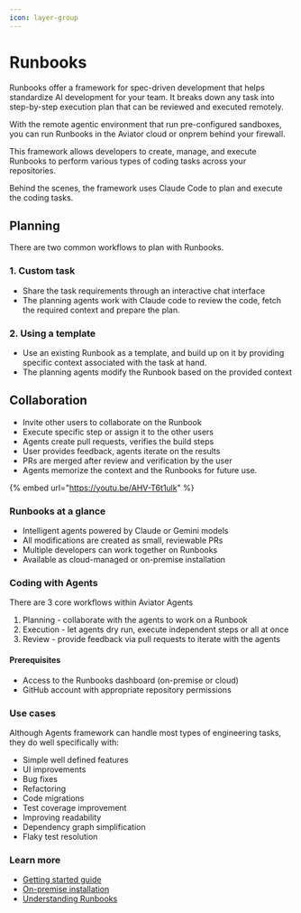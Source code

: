 ```yaml
---
icon: layer-group
---
```


# Runbooks

Runbooks offer a framework for spec-driven development that helps standardize AI development for your team. It breaks down any task into step-by-step execution plan that can be reviewed and executed remotely.

With the remote agentic environment that run pre-configured sandboxes, you can run Runbooks in the Aviator cloud or onprem behind your firewall.

This framework allows developers to create, manage, and execute Runbooks to perform various types of coding tasks across your repositories.

Behind the scenes, the framework uses Claude Code to plan and execute the coding tasks.

## Planning

There are two common workflows to plan with Runbooks.

### 1. Custom task

* Share the task requirements through an interactive chat interface
* The planning agents work with Claude code to review the code, fetch the required context and prepare the plan.

### 2. Using a template

* Use an existing Runbook as a template, and build up on it by providing specific context associated with the task at hand.
* The planning agents modify the Runbook based on the provided context

## Collaboration

* Invite other users to collaborate on the Runbook
* Execute specific step or assign it to the other users
* Agents create pull requests, verifies the build steps
* User provides feedback, agents iterate on the results
* PRs are merged after review and verification by the user
* Agents memorize the context and the Runbooks for future use.

{% embed url="https://youtu.be/AHV-T6t1ulk" %}

### Runbooks at a glance

* Intelligent agents powered by Claude or Gemini models
* All modifications are created as small, reviewable PRs
* Multiple developers can work together on Runbooks
* Available as cloud-managed or on-premise installation

### Coding with Agents

There are 3 core workflows within Aviator Agents

1. Planning - collaborate with the agents to work on a Runbook
2. Execution - let agents dry run, execute independent steps or all at once
3. Review - provide feedback via pull requests to iterate with the agents

#### Prerequisites

* Access to the Runbooks dashboard (on-premise or cloud)
* GitHub account with appropriate repository permissions

### Use cases

Although Agents framework can handle most types of engineering tasks, they do well specifically with:

* Simple well defined features
* UI improvements
* Bug fixes
* Refactoring
* Code migrations
* Test coverage improvement
* Improving readability
* Dependency graph simplification
* Flaky test resolution

### Learn more

* [Getting started guide](getting-started.md)
* [On-premise installation](how-to-guides/configuration/on-premise-installation.md)
* [Understanding Runbooks](concepts/runbook-format.md)
